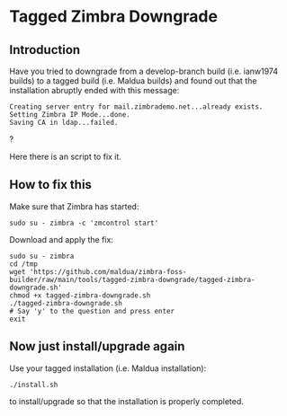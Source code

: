 # Tagged Zimbra Downgrade

## Introduction

Have you tried to downgrade from a develop-branch build (i.e. ianw1974 builds) to a tagged build (i.e. Maldua builds) and found out that the installation abruptly ended with this message:

```
Creating server entry for mail.zimbrademo.net...already exists.
Setting Zimbra IP Mode...done.
Saving CA in ldap...failed.
```

?

Here there is an script to fix it.

## How to fix this

Make sure that Zimbra has started:
```
sudo su - zimbra -c 'zmcontrol start'
```

Download and apply the fix:
```
sudo su - zimbra
cd /tmp
wget 'https://github.com/maldua/zimbra-foss-builder/raw/main/tools/tagged-zimbra-downgrade/tagged-zimbra-downgrade.sh'
chmod +x tagged-zimbra-downgrade.sh
./tagged-zimbra-downgrade.sh
# Say 'y' to the question and press enter
exit
```

## Now just install/upgrade again

Use your tagged installation (i.e. Maldua installation):
```
./install.sh
```
to install/upgrade so that the installation is properly completed.
